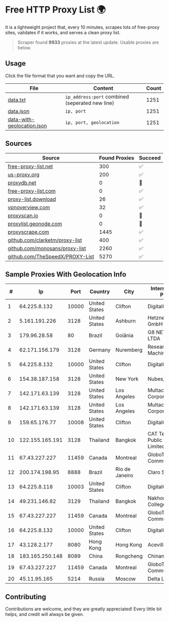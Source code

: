 
# Free HTTP Proxy List 🌍

It is a lightweight project that, every 10 minutes, scrapes lots of free-proxy sites, validates if it works, and serves a clean proxy list.


> Scraper found **9933** proxies at the latest update. Usable proxies are below.

## Usage

Click the file format that you want and copy the URL.


|File|Content|Count|
|----|-------|-----|
|[data.txt](https://raw.githubusercontent.com/themiralay/Proxy-List-World/master/data.txt)|`ip_address:port` combined (seperated new line)|1251|
|[data.json](https://raw.githubusercontent.com/themiralay/Proxy-List-World/master/data.json)|`ip, port`|1251|
|[data-with-geolocation.json](https://raw.githubusercontent.com/themiralay/Proxy-List-World/master/data-with-geolocation.json)|`ip, port, geolocation`|1251|

## Sources

|Source|Found Proxies|Succeed|
|------|-------------|-------|
|[free-proxy-list.net](https://free-proxy-list.net)|300|✅|
|[us-proxy.org](https://www.us-proxy.org)|200|✅|
|[proxydb.net](http://proxydb.net)|0|🚫|
|[free-proxy-list.com](https://free-proxy-list.com/?page=&port=&type%5B%5D=http&type%5B%5D=https&up_time=0&search=Search)|0|✅|
|[proxy-list.download](https://www.proxy-list.download/HTTP)|26|✅|
|[vpnoverview.com](https://vpnoverview.com/privacy/anonymous-browsing/free-proxy-servers)|32|✅|
|[proxyscan.io](https://www.proxyscan.io)|0|🚫|
|[proxylist.geonode.com](https://proxylist.geonode.com/api/proxy-list?limit=300&page=1&sort_by=lastChecked&sort_type=desc&protocols=http,https)|0|🚫|
|[proxyscrape.com](https://api.proxyscrape.com/v2/?request=displayproxies&protocol=http&timeout=10000&country=all&ssl=all&anonymity=all)|1445|✅|
|[github.com/clarketm/proxy-list](https://raw.githubusercontent.com/clarketm/proxy-list/master/proxy-list-raw.txt)|400|✅|
|[github.com/monosans/proxy-list](https://raw.githubusercontent.com/monosans/proxy-list/main/proxies/http.txt)|2260|✅|
|[github.com/TheSpeedX/PROXY-List](https://raw.githubusercontent.com/TheSpeedX/PROXY-List/master/http.txt)|5270|✅|


## Sample Proxies With Geolocation Info

|#|Ip|Port|Country|City|Internet Service Provider|
|-|--|----|-------|----|-------------------------|
|1|64.225.8.132|10000|United States|Clifton|DigitalOcean, LLC|
|2|5.161.191.226|3128|United States|Ashburn|Hetzner Online GmbH|
|3|179.96.28.58|80|Brazil|Goiânia|G8 NETWORKS LTDA|
|4|62.171.156.179|3128|Germany|Nuremberg|Research Machines|
|5|64.225.8.132|10000|United States|Clifton|DigitalOcean, LLC|
|6|154.38.187.158|3128|United States|New York|Nubes, LLC|
|7|142.171.63.139|3128|United States|Los Angeles|Multacom Corporation|
|8|142.171.63.139|3128|United States|Los Angeles|Multacom Corporation|
|9|159.65.176.77|10008|United States|Clifton|DigitalOcean, LLC|
|10|122.155.165.191|3128|Thailand|Bangkok|CAT Telecom Public Company Limited|
|11|67.43.227.227|11459|Canada|Montreal|GloboTech Communications|
|12|200.174.198.95|8888|Brazil|Rio de Janeiro|Claro S.A|
|13|64.225.8.118|10003|United States|Clifton|DigitalOcean, LLC|
|14|49.231.146.82|3129|Thailand|Bangkok|NakhonRatchasima College-by-AWN|
|15|67.43.227.227|11459|Canada|Montreal|GloboTech Communications|
|16|64.225.8.132|10000|United States|Clifton|DigitalOcean, LLC|
|17|43.128.2.177|8080|Hong Kong|Hong Kong|Aceville Pte.ltd|
|18|183.165.250.148|8089|China|Rongcheng|Chinanet|
|19|67.43.227.227|11459|Canada|Montreal|GloboTech Communications|
|20|45.11.95.165|5214|Russia|Moscow|Delta Ltd|



## Contributing

Contributions are welcome, and they are greatly appreciated! Every
little bit helps, and credit will always be given.

